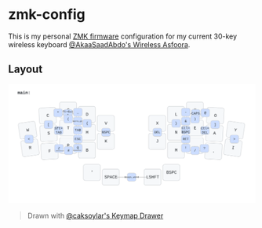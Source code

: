 # zmk-config
This is my personal [ZMK firmware](https://zmk.dev/) configuration for my current 30-key wireless keyboard [@AkaaSaadAbdo's Wireless Asfoora](https://github.com/AlaaSaadAbdo/battoota/tree/main).
## Layout
![Asfoora Layout](https://raw.githubusercontent.com/ochief/zmk-config/refs/heads/master/img/wizza.svg)
> Drawn with [@caksoylar's Keymap Drawer](https://github.com/caksoylar/keymap-drawer)
